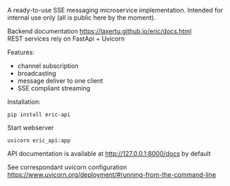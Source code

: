 A ready-to-use SSE messaging microservice implementation. 
Intended for internal use only (all is public here by the moment).

Backend documentation https://laxertu.github.io/eric/docs.html  
REST services rely on FastApi + Uvicorn

Features:
* channel subscription
* broadcasting
* message deliver to one client
* SSE compliant streaming

Installation:

    pip install eric-api

Start webserver

    uvicorn eric_api:app

API documentation is available at http://127.0.0.1:8000/docs by default

See correspondant uvicorn configuration https://www.uvicorn.org/deployment/#running-from-the-command-line 

